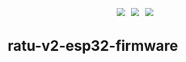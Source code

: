 <p align="center">
<img src="https://img.shields.io/github/last-commit/dkaukov/ratu-v2-esp32-firmware/main?style=for-the-badge" />
&nbsp;
<img src="https://img.shields.io/github/actions/workflow/status/dkaukov/ratu-v2-esp32-firmware/main.yml?style=for-the-badge&branch=main" />
&nbsp;
<img src="https://img.shields.io/github/license/dkaukov/ratu-v2-esp32-firmware.svg?style=for-the-badge" />
</p>

# ratu-v2-esp32-firmware
